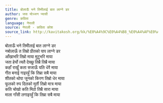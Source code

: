 ```yaml
---
title: बोलाऊँ भने तिमीलाई बात लाग्ने डर
author: जस योञ्जन प्यासी
genre: कविता
language: नेपाली
source: नेपाली - कविता कोश
source_link: http://kavitakosh.org/kk/%E0%A4%9C%E0%A4%B8_%E0%A4%AF%E0%A5%8B%E0%A4%9E%E0%A5%8D%E0%A4%9C%E0%A4%A8_%E0%A4%AA%E0%A5%8D%E0%A4%AF%E0%A4%BE%E0%A4%B8%E0%A5%80
---
```


बोलाऊँ भने तिमीलाई बात लाग्ने डर  
नबोलाऊँ त तिम्रो प्रीतको पाप लाग्ने डर  
आँखाभरि तिम्रो माया मुटुभरि माया  
जता हेर्यो त्यतै देख्छु तिम्रै तिम्रै माया  
कहाँ राखुँ कता सजाऊँ यति धेरै माया  
गीत बनाई गाइरहुँ कि तिम्रा सबै माया  
शीतको थोपा जूनको किरण तिम्रो धेर माया  
फूलको रुप दिलको मुर्ती तिम्रो मात्र माया  
कति चोखो कति मिठो तिम्रै सारा माया  
माला गाँसी लगाइरहुँ कि तिम्रा सबै माया
